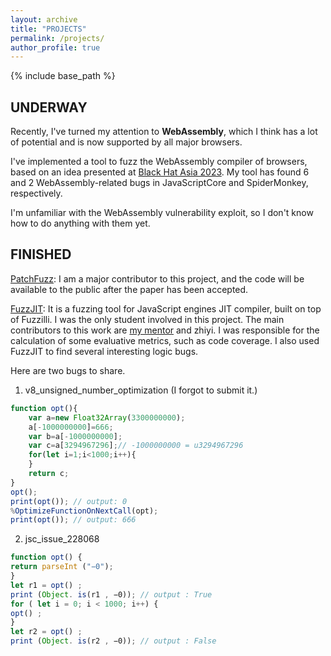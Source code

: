 ```yaml
---
layout: archive
title: "PROJECTS"
permalink: /projects/
author_profile: true
---
```


{% include base_path %}


## UNDERWAY

Recently, I've turned my attention to **WebAssembly**, which I think has a lot of potential and is now supported by all major browsers.

I've implemented a tool to fuzz the WebAssembly compiler of browsers, based on an idea presented at [Black Hat Asia 2023](https://www.blackhat.com/asia-23/briefings/schedule/#attacking-the-webassembly-compiler-of-webkit-30926). 
My tool has found 6 and 2 WebAssembly-related bugs in JavaScriptCore and SpiderMonkey, respectively.

I'm unfamiliar with the WebAssembly vulnerability exploit, so I don't know how to do anything with them yet. 

## FINISHED

[PatchFuzz](https://github.com/marckwei/patchFuzz): I am a major contributor to this project, and the code will be available to the public after the paper has been accepted.

[FuzzJIT](https://github.com/SpaceNaN/fuzzjit): It is a fuzzing tool for JavaScript engines JIT compiler, built on top of Fuzzilli. I was the only student involved in this project. The main contributors to this work are [my mentor](https://zhunki.github.io/index.html) and zhiyi. I was responsible for the calculation of some evaluative metrics, such as code coverage. I also used FuzzJIT to find several interesting logic bugs.

Here are two bugs to share.

1. v8_unsigned_number_optimization (I forgot to submit it.)
```javascript
function opt(){
	var a=new Float32Array(3300000000);
	a[-1000000000]=666;
	var b=a[-1000000000];
	var c=a[3294967296];// -1000000000 = u3294967296
	for(let i=1;i<1000;i++){
	}
	return c;
}
opt();
print(opt()); // output: 0
%OptimizeFunctionOnNextCall(opt);
print(opt()); // output: 666
```
2. jsc_issue_228068
```javascript
function opt() {
return parseInt ("−0");
}
let r1 = opt() ;
print (Object. is(r1 , −0)); // output : True
for ( let i = 0; i < 1000; i++) {
opt() ;
}
let r2 = opt() ;
print (Object. is(r2 , −0)); // output : False
```